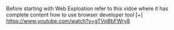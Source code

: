 Before starting with Web Exploation refer to this vidoe where it has complete content how to use browser developer tool [+] https://www.youtube.com/watch?v=gTVpBbFWry8
